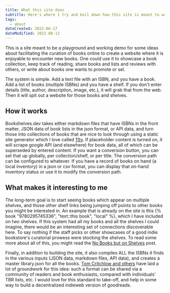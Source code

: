 ```yaml
---
title: What this site does
subtitle: Here's where I try and boil down how this site is meant to work
tags:
  - about
dateCreated: 2022-06-17
dateModified: 2022-08-12
---
```


This is a site meant to be a playground and working demo for some ideas about facilitating the curation of books online to create a website where it is enjoyable to encounter new books. One could use it to showcase a book collection, keep track of reading, share books and lists and reviews with others, or write about books one wants to promote or sel.

The system is simple. Add a text file with an ISBN, and you have a book. Add a list of books (multiple ISBNs) and you have a shelf. If you don't enter details (title, author, description, image, etc.), it will grab that from the web. Then it will spit out a website for those books and shelves.

## How it works
Bookshelves.dev takes either markdown files that have ISBNs in the front matter, JSON data of book lists in the json format, or API data, and turn those into collections of books that are nice to look through using a static site generator which I love called [11ty](https://11ty.dev). If placeholder content is turned on, it will scrape google API (and elsewhere) for book data, all of which can be superseded by entered content. If you want a conversion button, you can set that up globally, per collection/shelf, or per title. The conversion path can be configured to whatever. If you have a record of books on hand (a local inventory) in a json or csv format, you can display that on-hand inventory status or use it to modify the conversion path.


## What makes it interesting to me
The long-term goal is to start seeing books which appear on multiple shelves, and those other shelf links being jumping off points to other books you might be interested in. An example that is already on the site is this {% book "9780295745336", "text::this book", "local" %}, which I have included on two shelves. If this system had all my books and all the shelves I could imagine, there would be an interesting set of connections discoverable here. To say nothing if the staff picks or other showcases of a good indie bookstore's curatorial prowess were stocking the shelves. To read some more about all of this, you might read the [No Books but on Shelves](/no-books-but-on-shelves) post.

Finally, in addition to building the site, it also compiles ALL the ISBNs it finds in the various inputs (JSON data, markdown files, API data), and creates a master library.json for all the books.  [Tom Critchlow and others](https://tomcritchlow.com/2020/04/15/library-json/) have laid a lot of groundwork for this idea: such a format can be shared via a community of readers and book enthusiasts, compared with individuals' TBR lists, etc. I would love for this standard to take-off, and help in some way to build a decentralized indieweb version of goodreads.